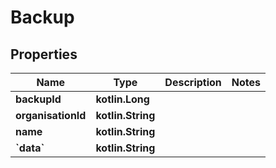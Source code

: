 
# Backup

## Properties
Name | Type | Description | Notes
------------ | ------------- | ------------- | -------------
**backupId** | **kotlin.Long** |  | 
**organisationId** | **kotlin.String** |  | 
**name** | **kotlin.String** |  | 
**&#x60;data&#x60;** | **kotlin.String** |  | 



